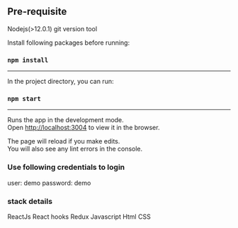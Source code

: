 
## Pre-requisite

Nodejs(>12.0.1)
git version tool

Install following packages before running:

### `npm install`

----------------------------------------------------


In the project directory, you can run:

### `npm start`
----------------------------------------------------
Runs the app in the development mode.<br />
Open [http://localhost:3004](http://localhost:3004) to view it in the browser.

The page will reload if you make edits.<br />
You will also see any lint errors in the console.

### Use following credentials to login

user: demo
password: demo


### stack details

ReactJs
React hooks
Redux
Javascript
Html CSS



